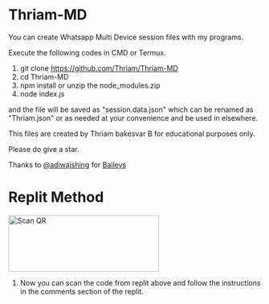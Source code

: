 # Thriam-MD
You can create Whatsapp Multi Device session files with my programs.

Execute the following codes in CMD or Termux.

1. git clone https://github.com/Thriam/Thriam-MD
2. cd Thriam-MD
3. npm install or unzip the node_modules.zip
4. node index.js

and the file will be saved as "session.data.json" which can be renamed as "Thriam.json" or as needed at your convenience and be used in elsewhere.

This files are created by Thriam bakesvar B for educational purposes only.

Please do give a star.

Thanks to
<a href="https://github.com/adiwajshing">@adiwajshing</a> for <a href="https://github.com/adiwajshing/Baileys">Baileys</a>

# Replit Method
<a href="https://replit.com/@Thriam/Thriam-MD" rel="nofollow"><img align="center" src="https://bit.ly/37t6xjD" alt="Scan QR" height="112" width="300" data-canonical-src="https://bit.ly/37t6xjD" style="max-width: 100%;"></a>
1. Now you can scan the code from replit above and follow the instructions in the comments section of the replit.
